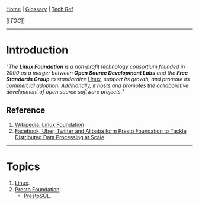 [Home](/Slalom-LLC/Slalom-Consulting) | [Glossary](/Glossary) | [Tech Ref](/Tech-Ref)

[[_TOC_]]

---
# Introduction
"_The **Linux Foundation** is a non-profit technology consortium founded in 2000 as a merger between **Open Source Development Labs** and the **Free Standards Group** to standardize [Linux](/Tech-Ref/Linux), support its growth, and promote its commercial adoption. Additionally, it hosts and promotes the collaborative development of open source software projects._"

## Reference
1. [Wikipedia: Linux Foundation](https://en.wikipedia.org/wiki/Linux_Foundation)
1. [Facebook, Uber, Twitter and Alibaba form Presto Foundation to Tackle Distributed Data Processing at Scale](https://www.linuxfoundation.org/press-release/facebook-uber-twitter-and-alibaba-form-presto-foundation-to-tackle-distributed-data-processing-at-scale/)

---
# Topics
1. [Linux](/Tech-Ref/Linux).
1. [Presto Foundation](https://prestodb.io/join.html):
   - [PrestoSQL](/Tech-Ref/Linux-Foundation/PrestoSQL).



